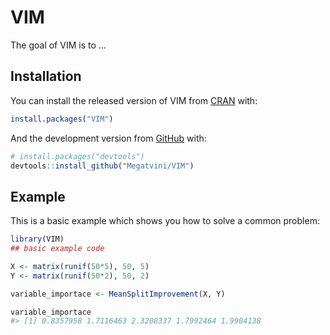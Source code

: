 
<!-- README.md is generated from README.Rmd. Please edit that file -->

# VIM

<!-- badges: start -->
<!-- badges: end -->

The goal of VIM is to …

## Installation

You can install the released version of VIM from
[CRAN](https://CRAN.R-project.org) with:

``` r
install.packages("VIM")
```

And the development version from [GitHub](https://github.com/) with:

``` r
# install.packages("devtools")
devtools::install_github("Megatvini/VIM")
```

## Example

This is a basic example which shows you how to solve a common problem:

``` r
library(VIM)
## basic example code

X <- matrix(runif(50*5), 50, 5)
Y <- matrix(runif(50*2), 50, 2)

variable_importace <- MeanSplitImprovement(X, Y)

variable_importace
#> [1] 0.8357958 1.7116463 2.3208337 1.7992464 1.9904138
```
